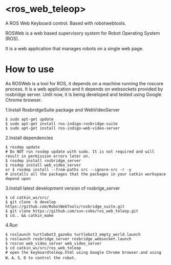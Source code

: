 # <ros_web_teleop>
A ROS Web  Keyboard control. Based with robotwebtools.


ROSWeb is a web based supervisory system for Robot Operating System (ROS).


It is a web application that manages robots on a single web page.

# How to use

As ROSWeb is a tool for ROS, it depends on a machine running the roscore process. It is a web application and it depends on websockets provided by rosbridge server. Until now, it is being developed and tested using Google Chrome browser.

1.Install RosbridgeSuite package and WebVideoServer

```
$ sudo apt-get update
$ sudo apt-get install ros-indigo-rosbridge-suite
$ sudo apt-get install ros-indigo-web-video-server
```

2.Install dependencies

```
$ rosdep update  
# Do NOT run rosdep update with sudo. It is not required and will result in permission errors later on. 
$ rosdep install rosbridge_server
$ rosdep install web_video_server
or $ rosdep install --from-paths src --ignore-src -r -y  
# installs all the packages that the packages in your catkin workspace depend upon
```

3.Install latest development version of rosbrige_server 

```
$ cd catkin_ws/src/
$ git clone -b develop https://github.com/RobotWebTools/rosbridge_suite.git
$ git clone https://github.com/sun-coke/ros_web_teleop.git
$ cd.. && catkin_make
```

4.Run

```
$ roslaunch turtlebot3_gazebo turtlebot3_empty_world.launch 
$ roslaunch rosbridge_server rosbridge_websocket.launch
$ rosrun web_video_server web_video_server
$ cd catkin_ws/src/ros_web_teleop 
# open the keyboardteleop.html using Google Chrome browser.and using W、A、S、D to control the robot.
```



